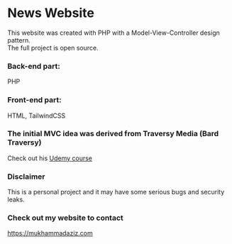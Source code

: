 # News Website
This website was created with PHP with a Model-View-Controller design pattern. <br>
The full project is open source.

### Back-end part:
PHP
### Front-end part:
HTML, TailwindCSS

### The initial MVC idea was derived from Traversy Media (Bard Traversy)
Check out his <a href = "https://www.udemy.com/course/object-oriented-php-mvc/">Udemy course</a>

### Disclaimer 
This is a personal project and it may have some serious bugs and security leaks.

### Check out my website to contact
https://mukhammadaziz.com
